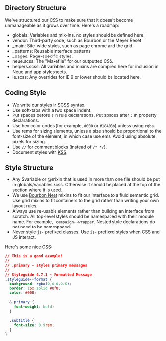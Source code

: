 ## Directory Structure
We've structured our CSS to make sure that it doesn't become unmanageable as it grows over time. Here's a roadmap:
  - globals: Variables and mix-ins. no styles should be defined here.
  - vendor: Third-party code, such as Bourbon or the Meyer Reset
  - _main: Site-wide styles, such as page chrome and the grid.
  - _patterns: Reusable interface patterns
  - _pages: Page-specific styles.
  - neue.scss: The "Makefile" for our outputted CSS.
  - helpers.scss: All variables and mixins are compiled here for inclusion in Neue and app stylesheets.
  - ie.scss: Any overrides for IE 9 or lower should be located here.

## Coding Style
 - We write our styles in [SCSS](http://sass-lang.com/) syntax.
 - Use soft-tabs with a two space indent.
 - Put spaces before `{` in rule declarations. Put spaces after `:` in property declarations.
 - Use hex color codes (for example, `#000` or `#18408b`) unless using `rgba`.
 - Use rems for sizing elements, unless a size should be proportional to the font-size of the element, in which case use ems. Avoid using absolute pixels for sizing.
 - Use `//` for comment blocks (instead of `/* */`).
 - Document styles with [KSS](https://github.com/kneath/kss).

## Style Structure
 - Any $variable or @mixin that is used in more than one file should be put in globals/variables.scss. Otherwise it should be placed at the top of the section where it is used.
 - We use [Bourbon Neat](http://neat.bourbon.io/) mixins to fit our interface to a fluid semantic grid. Use grid mixins to fit containers to the grid rather than writing your own layout rules.
 - Always use re-usable elements rather than building an interface from scratch. All top-level styles should be namespaced with their module name. For example, `.campaign--wrapper`. Nested style declarations do not need to be namespaced.
 - Never style `js-` prefixed classes. Use `is-` prefixed styles when CSS and JS interact.


Here's some nice CSS:
```css
// This is a good example!
//
// .primary - styles primary messages
//
// Styleguide 4.7.1 - Formatted Message
.styleguide--format {
  background: rgba(0,0,0,0.5);
  border: 1px solid #0f0;
  color: #000;
  
  &.primary {
    font-weight: bold;
  }

  .subtitle {
    font-size: 0.9rem;
  }
}
```
